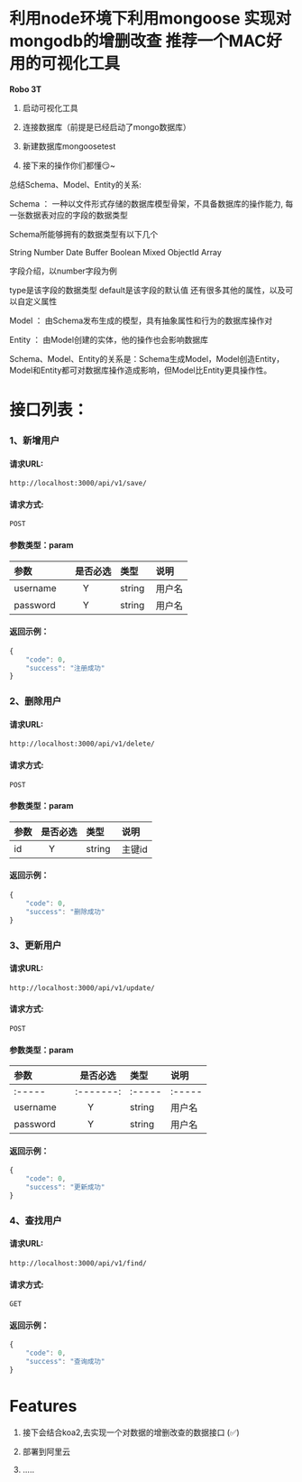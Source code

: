 # 利用node环境下利用mongoose 实现对mongodb的增删改查 推荐一个MAC好用的可视化工具

**Robo 3T**

1. 启动可视化工具

2. 连接数据库（前提是已经启动了mongo数据库）

3. 新建数据库mongoosetest

4. 接下来的操作你们都懂😏~

总结Schema、Model、Entity的关系:

Schema ： 一种以文件形式存储的数据库模型骨架，不具备数据库的操作能力, 每一张数据表对应的字段的数据类型

Schema所能够拥有的数据类型有以下几个

String
Number
Date
Buffer
Boolean
Mixed
ObjectId
Array

字段介绍，以number字段为例

type是该字段的数据类型
default是该字段的默认值
还有很多其他的属性，以及可以自定义属性


Model ： 由Schema发布生成的模型，具有抽象属性和行为的数据库操作对

Entity ： 由Model创建的实体，他的操作也会影响数据库

Schema、Model、Entity的关系是：Schema生成Model，Model创造Entity，Model和Entity都可对数据库操作造成影响，但Model比Entity更具操作性。

# 接口列表：

### 1、新增用户

#### 请求URL:
```
http://localhost:3000/api/v1/save/
```
#### 请求方式:
```
POST
```

#### 参数类型：param

|参数|是否必选|类型|说明|
|:-----|:-------:|:-----|:-----|
|username      |Y       |string  | 用户名 |
|password      |Y       |string  | 用户名 |
#### 返回示例：

```javascript
{
    "code": 0,
    "success": "注册成功"
}
```
### 2、删除用户

#### 请求URL:
```
http://localhost:3000/api/v1/delete/
```
#### 请求方式:
```
POST
```

#### 参数类型：param

|参数|是否必选|类型|说明|
|:-----|:-------:|:-----|:-----|
|id     |Y       |string  | 主键id |
#### 返回示例：

```javascript
{
    "code": 0,
    "success": "删除成功"
}
```
### 3、更新用户

#### 请求URL:
```
http://localhost:3000/api/v1/update/
```
#### 请求方式:
```
POST
```

#### 参数类型：param

|参数|是否必选|类型|说明|
|:-----|:-------:|:-----|:-----|
|:-----|:-------:|:-----|:-----|
|username      |Y       |string  | 用户名 |
|password      |Y       |string  | 用户名 |
#### 返回示例：

```javascript
{
    "code": 0,
    "success": "更新成功"
}
```
### 4、查找用户

#### 请求URL:
```
http://localhost:3000/api/v1/find/
```
#### 请求方式:
```
GET
```
#### 返回示例：

```javascript
{
    "code": 0,
    "success": "查询成功"
}
```

# Features
1. 接下会结合koa2,去实现一个对数据的增删改查的数据接口 (✅)

2. 部署到阿里云

3. .....
